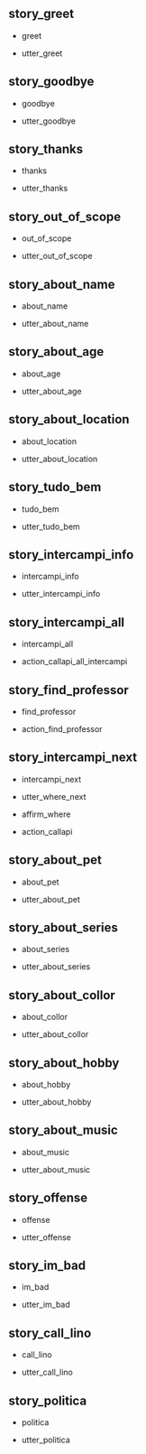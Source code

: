 ## story_greet <!--- The name of the story. It is not mandatory, but useful for debugging. --> 
* greet <!--- User input expressed as intent. In this case it represents users message 'Hello'. --> 
 - utter_greet <!--- The response of the chatbot expressed as an action. In this case it represents chatbot's response 'Hello, how can I help?' --> 
 
## story_goodbye
* goodbye
 - utter_goodbye

## story_thanks
* thanks
 - utter_thanks

## story_out_of_scope
* out_of_scope
 - utter_out_of_scope

## story_about_name
* about_name
 - utter_about_name

## story_about_age
* about_age
 - utter_about_age

## story_about_location
* about_location
 - utter_about_location

## story_tudo_bem
* tudo_bem
 - utter_tudo_bem

## story_intercampi_info
* intercampi_info
 - utter_intercampi_info

## story_intercampi_all
* intercampi_all
 - action_callapi_all_intercampi

## story_find_professor
* find_professor
 - action_find_professor

## story_intercampi_next
* intercampi_next
 - utter_where_next
* affirm_where
 - action_callapi

## story_about_pet
* about_pet
 - utter_about_pet

## story_about_series
* about_series
 - utter_about_series

## story_about_collor
* about_collor
 - utter_about_collor

## story_about_hobby
* about_hobby
 - utter_about_hobby

## story_about_music
* about_music
 - utter_about_music 

## story_offense
* offense
 - utter_offense

## story_im_bad
* im_bad
 - utter_im_bad

## story_call_lino
* call_lino
 - utter_call_lino  

## story_politica
* politica
 - utter_politica
